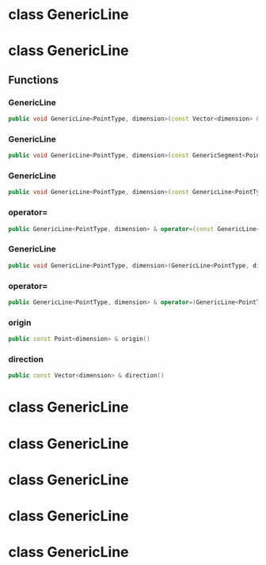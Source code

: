 # class GenericLine


# class GenericLine


## Functions

### GenericLine

```cpp
public void GenericLine<PointType, dimension>(const Vector<dimension> & direction, PointType origin)
```


### GenericLine

```cpp
public void GenericLine<PointType, dimension>(const GenericSegment<PointType, dimension> & segment)
```


### GenericLine

```cpp
public void GenericLine<PointType, dimension>(const GenericLine<PointType, dimension> & other)
```


### operator=

```cpp
public GenericLine<PointType, dimension> & operator=(const GenericLine<PointType, dimension> & other)
```


### GenericLine

```cpp
public void GenericLine<PointType, dimension>(GenericLine<PointType, dimension> && other)
```


### operator=

```cpp
public GenericLine<PointType, dimension> & operator=(GenericLine<PointType, dimension> && other)
```


### origin

```cpp
public const Point<dimension> & origin()
```


### direction

```cpp
public const Vector<dimension> & direction()
```




# class GenericLine


# class GenericLine


# class GenericLine


# class GenericLine


# class GenericLine


